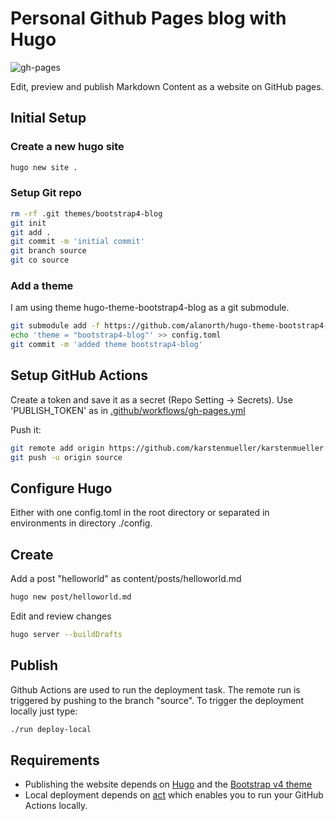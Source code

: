 # Personal Github Pages blog with Hugo

![gh-pages](https://github.com/karstenmueller/karstenmueller.github.io/workflows/gh-pages/badge.svg?branch=source)

Edit, preview and publish Markdown Content as a website on GitHub pages.

## Initial Setup

### Create a new hugo site

~~~zsh
hugo new site .
~~~

### Setup Git repo

~~~zsh
rm -rf .git themes/bootstrap4-blog
git init
git add .
git commit -m 'initial commit'
git branch source
git co source
~~~

### Add a theme

I am using theme hugo-theme-bootstrap4-blog as a git submodule.

~~~zsh
git submodule add -f https://github.com/alanorth/hugo-theme-bootstrap4-blog.git themes/bootstrap4-blog
echo 'theme = "bootstrap4-blog"' >> config.toml
git commit -m 'added theme bootstrap4-blog'
~~~

## Setup GitHub Actions

Create a token and save it as a secret (Repo Setting -> Secrets). Use 'PUBLISH_TOKEN' as in [.github/workflows/gh-pages.yml](.github/workflows/gh-pages.yml)

Push it:

~~~zsh
git remote add origin https://github.com/karstenmueller/karstenmueller.github.io.git
git push -u origin source
~~~

## Configure Hugo

Either with one config.toml in the root directory or separated in environments in directory ./config.

## Create

Add a post "helloworld" as content/posts/helloworld.md

~~~zsh
hugo new post/helloworld.md
~~~

Edit and review changes

~~~zsh
hugo server --buildDrafts
~~~

## Publish

Github Actions are used to run the deployment task. The remote run is triggered by pushing to the branch "source".
To trigger the deployment locally just type:

~~~zsh
./run deploy-local
~~~

## Requirements

- Publishing the website depends on [Hugo](https://github.com/gohugoio/hugo) and the [Bootstrap v4 theme](https://github.com/alanorth/hugo-theme-bootstrap4-blog)
- Local deployment depends on [act](https://github.com/nektos/act) which enables you to run your GitHub Actions locally.
